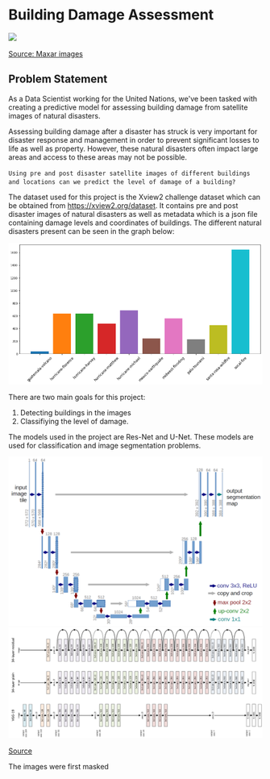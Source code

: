# Building Damage Assessment 

<img src='images/maxar.jpg'>

[Source: Maxar images](!maxar.com/open-data)


## Problem Statement
As a Data Scientist working for the United Nations, we've been tasked with creating a predictive model for assessing building damage from satellite images of natural disasters.

Assessing building damage after a disaster has struck is very important for disaster response and management in order to prevent significant losses to life as well as property. However, these natural disasters often impact large areas and access to these areas may not be possible.

`Using pre and post disaster satellite images of different buildings and locations can we predict the level of damage of a building?`

The dataset used for this project is the Xview2 challenge dataset which can be obtained from https://xview2.org/dataset. It contains pre and post disaster images of natural disasters as well as metadata which is a json file containing damage levels and coordinates of buildings. The different natural disasters present can be seen in the graph below:

<img src='images/natural-disasters.png'>

There are two main goals for this project:
1. Detecting buildings in the images
2. Classifiying the level of damage.

The models used in the project are Res-Net and U-Net. These models are used for classification and image segmentation problems. 

<img src='images/u-net.png'>

<img src='images/resnet.jpeg'>

[Source](!https://aditi-mittal.medium.com/introduction-to-u-net-and-res-net-for-image-segmentation-9afcb432ee2f)


The images were first masked 
